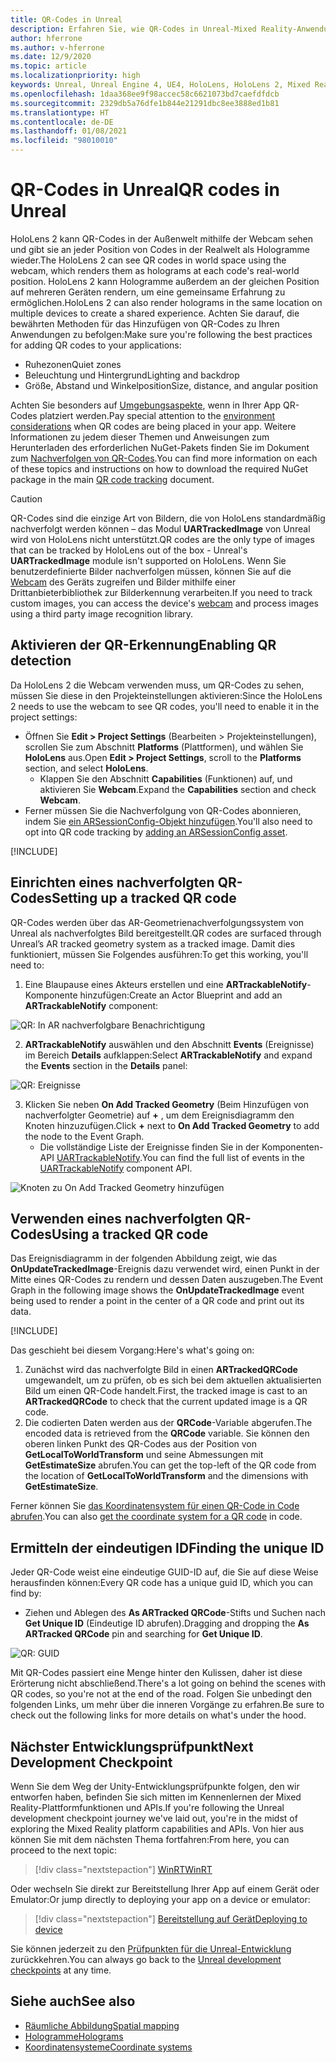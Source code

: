 ```yaml
---
title: QR-Codes in Unreal
description: Erfahren Sie, wie QR-Codes in Unreal-Mixed Reality-Anwendungen eingerichtet, verwendet und nachverfolgt werden.
author: hferrone
ms.author: v-hferrone
ms.date: 12/9/2020
ms.topic: article
ms.localizationpriority: high
keywords: Unreal, Unreal Engine 4, UE4, HoloLens, HoloLens 2, Mixed Reality, Entwicklung, Features, Dokumentation, Leitfäden, Hologramme, QR-Codes, Mixed Reality-Headset Windows Mixed Reality-Headset, Virtual Reality-Headset
ms.openlocfilehash: 1daa368ee9f98accec58c6621073bd7caefdfdcb
ms.sourcegitcommit: 2329db5a76dfe1b844e21291dbc8ee3888ed1b81
ms.translationtype: HT
ms.contentlocale: de-DE
ms.lasthandoff: 01/08/2021
ms.locfileid: "98010010"
---
```

# <a name="qr-codes-in-unreal"></a><span data-ttu-id="d6ac0-104">QR-Codes in Unreal</span><span class="sxs-lookup"><span data-stu-id="d6ac0-104">QR codes in Unreal</span></span>

<span data-ttu-id="d6ac0-105">HoloLens 2 kann QR-Codes in der Außenwelt mithilfe der Webcam sehen und gibt sie an jeder Position von Codes in der Realwelt als Hologramme wieder.</span><span class="sxs-lookup"><span data-stu-id="d6ac0-105">The HoloLens 2 can see QR codes in world space using the webcam, which renders them as holograms at each code's real-world position.</span></span> <span data-ttu-id="d6ac0-106">HoloLens 2 kann Hologramme außerdem an der gleichen Position auf mehreren Geräten rendern, um eine gemeinsame Erfahrung zu ermöglichen.</span><span class="sxs-lookup"><span data-stu-id="d6ac0-106">HoloLens 2 can also render holograms in the same location on multiple devices to create a shared experience.</span></span> <span data-ttu-id="d6ac0-107">Achten Sie darauf, die bewährten Methoden für das Hinzufügen von QR-Codes zu Ihren Anwendungen zu befolgen:</span><span class="sxs-lookup"><span data-stu-id="d6ac0-107">Make sure you're following the best practices for adding QR codes to your applications:</span></span>

- <span data-ttu-id="d6ac0-108">Ruhezonen</span><span class="sxs-lookup"><span data-stu-id="d6ac0-108">Quiet zones</span></span>
- <span data-ttu-id="d6ac0-109">Beleuchtung und Hintergrund</span><span class="sxs-lookup"><span data-stu-id="d6ac0-109">Lighting and backdrop</span></span>
- <span data-ttu-id="d6ac0-110">Größe, Abstand und Winkelposition</span><span class="sxs-lookup"><span data-stu-id="d6ac0-110">Size, distance, and angular position</span></span>

<span data-ttu-id="d6ac0-111">Achten Sie besonders auf [Umgebungsaspekte](../../environment-considerations-for-hololens.md), wenn in Ihrer App QR-Codes platziert werden.</span><span class="sxs-lookup"><span data-stu-id="d6ac0-111">Pay special attention to the [environment considerations](../../environment-considerations-for-hololens.md) when QR codes are being placed in your app.</span></span> <span data-ttu-id="d6ac0-112">Weitere Informationen zu jedem dieser Themen und Anweisungen zum Herunterladen des erforderlichen NuGet-Pakets finden Sie im Dokument zum [Nachverfolgen von QR-Codes](../platform-capabilities-and-apis/qr-code-tracking.md).</span><span class="sxs-lookup"><span data-stu-id="d6ac0-112">You can find more information on each of these topics and instructions on how to download the required NuGet package in the main [QR code tracking](../platform-capabilities-and-apis/qr-code-tracking.md) document.</span></span>

> [!CAUTION]
> <span data-ttu-id="d6ac0-113">QR-Codes sind die einzige Art von Bildern, die von HoloLens standardmäßig nachverfolgt werden können – das Modul **UARTrackedImage** von Unreal wird von HoloLens nicht unterstützt.</span><span class="sxs-lookup"><span data-stu-id="d6ac0-113">QR codes are the only type of images that can be tracked by HoloLens out of the box - Unreal's **UARTrackedImage** module isn't supported on HoloLens.</span></span> <span data-ttu-id="d6ac0-114">Wenn Sie benutzerdefinierte Bilder nachverfolgen müssen, können Sie auf die [Webcam](unreal-hololens-camera.md) des Geräts zugreifen und Bilder mithilfe einer Drittanbieterbibliothek zur Bilderkennung verarbeiten.</span><span class="sxs-lookup"><span data-stu-id="d6ac0-114">If you need to track custom images, you can access the device's [webcam](unreal-hololens-camera.md) and process images using a third party image recognition library.</span></span> 

## <a name="enabling-qr-detection"></a><span data-ttu-id="d6ac0-115">Aktivieren der QR-Erkennung</span><span class="sxs-lookup"><span data-stu-id="d6ac0-115">Enabling QR detection</span></span>

<span data-ttu-id="d6ac0-116">Da HoloLens 2 die Webcam verwenden muss, um QR-Codes zu sehen, müssen Sie diese in den Projekteinstellungen aktivieren:</span><span class="sxs-lookup"><span data-stu-id="d6ac0-116">Since the HoloLens 2 needs to use the webcam to see QR codes, you'll need to enable it in the project settings:</span></span>
- <span data-ttu-id="d6ac0-117">Öffnen Sie **Edit > Project Settings** (Bearbeiten > Projekteinstellungen), scrollen Sie zum Abschnitt **Platforms** (Plattformen), und wählen Sie **HoloLens** aus.</span><span class="sxs-lookup"><span data-stu-id="d6ac0-117">Open **Edit > Project Settings**, scroll to the **Platforms** section, and select **HoloLens**.</span></span>
    + <span data-ttu-id="d6ac0-118">Klappen Sie den Abschnitt **Capabilities** (Funktionen) auf, und aktivieren Sie **Webcam**.</span><span class="sxs-lookup"><span data-stu-id="d6ac0-118">Expand the **Capabilities** section and check **Webcam**.</span></span>  
- <span data-ttu-id="d6ac0-119">Ferner müssen Sie die Nachverfolgung von QR-Codes abonnieren, indem Sie [ein ARSessionConfig-Objekt hinzufügen](https://docs.microsoft.com/windows/mixed-reality/unreal-uxt-ch3#adding-the-session-asset).</span><span class="sxs-lookup"><span data-stu-id="d6ac0-119">You'll also need to opt into QR code tracking by [adding an ARSessionConfig asset](https://docs.microsoft.com/windows/mixed-reality/unreal-uxt-ch3#adding-the-session-asset).</span></span>

[!INCLUDE[](includes/tabs-qr-codes-1.md)]

## <a name="setting-up-a-tracked-qr-code"></a><span data-ttu-id="d6ac0-120">Einrichten eines nachverfolgten QR-Codes</span><span class="sxs-lookup"><span data-stu-id="d6ac0-120">Setting up a tracked QR code</span></span>

<span data-ttu-id="d6ac0-121">QR-Codes werden über das AR-Geometrienachverfolgungssystem von Unreal als nachverfolgtes Bild bereitgestellt.</span><span class="sxs-lookup"><span data-stu-id="d6ac0-121">QR codes are surfaced through Unreal’s AR tracked geometry system as a tracked image.</span></span> <span data-ttu-id="d6ac0-122">Damit dies funktioniert, müssen Sie Folgendes ausführen:</span><span class="sxs-lookup"><span data-stu-id="d6ac0-122">To get this working, you'll need to:</span></span>
1. <span data-ttu-id="d6ac0-123">Eine Blaupause eines Akteurs erstellen und eine **ARTrackableNotify**-Komponente hinzufügen:</span><span class="sxs-lookup"><span data-stu-id="d6ac0-123">Create an Actor Blueprint and add an **ARTrackableNotify** component:</span></span>

![QR: In AR nachverfolgbare Benachrichtigung](images/unreal-spatialmapping-artrackablenotify.PNG)

2. <span data-ttu-id="d6ac0-125">**ARTrackableNotify** auswählen und den Abschnitt **Events** (Ereignisse) im Bereich **Details** aufklappen:</span><span class="sxs-lookup"><span data-stu-id="d6ac0-125">Select **ARTrackableNotify** and expand the **Events** section in the **Details** panel:</span></span>

![QR: Ereignisse](images/unreal-spatialmapping-events.PNG)

3. <span data-ttu-id="d6ac0-127">Klicken Sie neben **On Add Tracked Geometry** (Beim Hinzufügen von nachverfolgter Geometrie) auf **+** , um dem Ereignisdiagramm den Knoten hinzuzufügen.</span><span class="sxs-lookup"><span data-stu-id="d6ac0-127">Click **+** next to **On Add Tracked Geometry** to add the node to the Event Graph.</span></span>
    - <span data-ttu-id="d6ac0-128">Die vollständige Liste der Ereignisse finden Sie in der Komponenten-API [UARTrackableNotify](https://docs.unrealengine.com/API/Runtime/AugmentedReality/UARTrackableNotifyComponent/index.html).</span><span class="sxs-lookup"><span data-stu-id="d6ac0-128">You can find the full list of events in the [UARTrackableNotify](https://docs.unrealengine.com/API/Runtime/AugmentedReality/UARTrackableNotifyComponent/index.html) component API.</span></span>

![Knoten zu On Add Tracked Geometry hinzufügen](images/unreal-qr-codes-tracked-geometry.png)

## <a name="using-a-tracked-qr-code"></a><span data-ttu-id="d6ac0-130">Verwenden eines nachverfolgten QR-Codes</span><span class="sxs-lookup"><span data-stu-id="d6ac0-130">Using a tracked QR code</span></span>

<span data-ttu-id="d6ac0-131">Das Ereignisdiagramm in der folgenden Abbildung zeigt, wie das **OnUpdateTrackedImage**-Ereignis dazu verwendet wird, einen Punkt in der Mitte eines QR-Codes zu rendern und dessen Daten auszugeben.</span><span class="sxs-lookup"><span data-stu-id="d6ac0-131">The Event Graph in the following image shows the **OnUpdateTrackedImage** event being used to render a point in the center of a QR code and print out its data.</span></span>

[!INCLUDE[](includes/tabs-qr-codes-2.md)]

<span data-ttu-id="d6ac0-132">Das geschieht bei diesem Vorgang:</span><span class="sxs-lookup"><span data-stu-id="d6ac0-132">Here's what's going on:</span></span>
1. <span data-ttu-id="d6ac0-133">Zunächst wird das nachverfolgte Bild in einen **ARTrackedQRCode** umgewandelt, um zu prüfen, ob es sich bei dem aktuellen aktualisierten Bild um einen QR-Code handelt.</span><span class="sxs-lookup"><span data-stu-id="d6ac0-133">First, the tracked image is cast to an **ARTrackedQRCode** to check that the current updated image is a QR code.</span></span>  
2. <span data-ttu-id="d6ac0-134">Die codierten Daten werden aus der **QRCode**-Variable abgerufen.</span><span class="sxs-lookup"><span data-stu-id="d6ac0-134">The encoded data is retrieved from the **QRCode** variable.</span></span> <span data-ttu-id="d6ac0-135">Sie können den oberen linken Punkt des QR-Codes aus der Position von **GetLocalToWorldTransform** und seine Abmessungen mit **GetEstimateSize** abrufen.</span><span class="sxs-lookup"><span data-stu-id="d6ac0-135">You can get the top-left of the QR code from the location of **GetLocalToWorldTransform** and the dimensions with **GetEstimateSize**.</span></span>

<span data-ttu-id="d6ac0-136">Ferner können Sie [das Koordinatensystem für einen QR-Code in Code abrufen](https://docs.microsoft.com/windows/mixed-reality/qr-code-tracking#getting-the-coordinate-system-for-a-qr-code).</span><span class="sxs-lookup"><span data-stu-id="d6ac0-136">You can also [get the coordinate system for a QR code](https://docs.microsoft.com/windows/mixed-reality/qr-code-tracking#getting-the-coordinate-system-for-a-qr-code) in code.</span></span>

## <a name="finding-the-unique-id"></a><span data-ttu-id="d6ac0-137">Ermitteln der eindeutigen ID</span><span class="sxs-lookup"><span data-stu-id="d6ac0-137">Finding the unique ID</span></span>

<span data-ttu-id="d6ac0-138">Jeder QR-Code weist eine eindeutige GUID-ID auf, die Sie auf diese Weise herausfinden können:</span><span class="sxs-lookup"><span data-stu-id="d6ac0-138">Every QR code has a unique guid ID, which you can find by:</span></span>
- <span data-ttu-id="d6ac0-139">Ziehen und Ablegen des **As ARTracked QRCode**-Stifts und Suchen nach **Get Unique ID** (Eindeutige ID abrufen).</span><span class="sxs-lookup"><span data-stu-id="d6ac0-139">Dragging and dropping the **As ARTracked QRCode**  pin and searching for **Get Unique ID**.</span></span>

![QR: GUID](images/unreal-qr-guid.PNG)

<span data-ttu-id="d6ac0-141">Mit QR-Codes passiert eine Menge hinter den Kulissen, daher ist diese Erörterung nicht abschließend.</span><span class="sxs-lookup"><span data-stu-id="d6ac0-141">There's a lot going on behind the scenes with QR codes, so you're not at the end of the road.</span></span> <span data-ttu-id="d6ac0-142">Folgen Sie unbedingt den folgenden Links, um mehr über die inneren Vorgänge zu erfahren.</span><span class="sxs-lookup"><span data-stu-id="d6ac0-142">Be sure to check out the following links for more details on what's under the hood.</span></span>

## <a name="next-development-checkpoint"></a><span data-ttu-id="d6ac0-143">Nächster Entwicklungsprüfpunkt</span><span class="sxs-lookup"><span data-stu-id="d6ac0-143">Next Development Checkpoint</span></span>

<span data-ttu-id="d6ac0-144">Wenn Sie dem Weg der Unity-Entwicklungsprüfpunkte folgen, den wir entworfen haben, befinden Sie sich mitten im Kennenlernen der Mixed Reality-Plattformfunktionen und APIs.</span><span class="sxs-lookup"><span data-stu-id="d6ac0-144">If you're following the Unreal development checkpoint journey we've laid out, you're in the midst of exploring the Mixed Reality platform capabilities and APIs.</span></span> <span data-ttu-id="d6ac0-145">Von hier aus können Sie mit dem nächsten Thema fortfahren:</span><span class="sxs-lookup"><span data-stu-id="d6ac0-145">From here, you can proceed to the next topic:</span></span>

> [!div class="nextstepaction"]
> [<span data-ttu-id="d6ac0-146">WinRT</span><span class="sxs-lookup"><span data-stu-id="d6ac0-146">WinRT</span></span>](unreal-winRT.md)

<span data-ttu-id="d6ac0-147">Oder wechseln Sie direkt zur Bereitstellung Ihrer App auf einem Gerät oder Emulator:</span><span class="sxs-lookup"><span data-stu-id="d6ac0-147">Or jump directly to deploying your app on a device or emulator:</span></span>

> [!div class="nextstepaction"]
> [<span data-ttu-id="d6ac0-148">Bereitstellung auf Gerät</span><span class="sxs-lookup"><span data-stu-id="d6ac0-148">Deploying to device</span></span>](unreal-deploying.md)

<span data-ttu-id="d6ac0-149">Sie können jederzeit zu den [Prüfpunkten für die Unreal-Entwicklung](unreal-development-overview.md#3-platform-capabilities-and-apis) zurückkehren.</span><span class="sxs-lookup"><span data-stu-id="d6ac0-149">You can always go back to the [Unreal development checkpoints](unreal-development-overview.md#3-platform-capabilities-and-apis) at any time.</span></span>

## <a name="see-also"></a><span data-ttu-id="d6ac0-150">Siehe auch</span><span class="sxs-lookup"><span data-stu-id="d6ac0-150">See also</span></span>
* [<span data-ttu-id="d6ac0-151">Räumliche Abbildung</span><span class="sxs-lookup"><span data-stu-id="d6ac0-151">Spatial mapping</span></span>](../../design/spatial-mapping.md)
* [<span data-ttu-id="d6ac0-152">Hologramme</span><span class="sxs-lookup"><span data-stu-id="d6ac0-152">Holograms</span></span>](../../discover/hologram.md)
* [<span data-ttu-id="d6ac0-153">Koordinatensysteme</span><span class="sxs-lookup"><span data-stu-id="d6ac0-153">Coordinate systems</span></span>](../../design/coordinate-systems.md)
